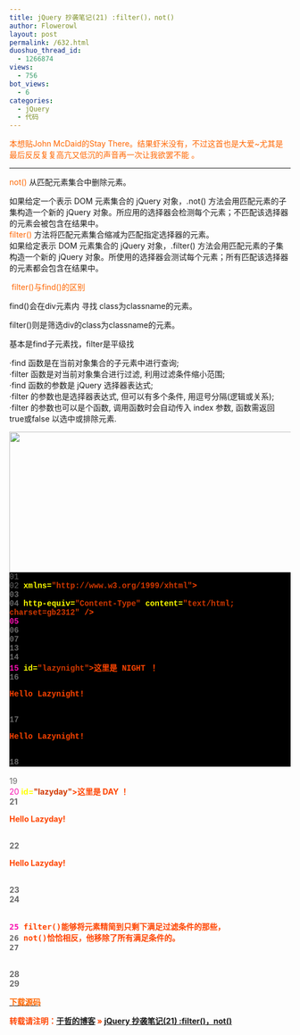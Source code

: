 ```yaml
---
title: jQuery 抄袭笔记(21) :filter()，not()
author: Flowerowl
layout: post
permalink: /632.html
duoshuo_thread_id:
  - 1266874
views:
  - 756
bot_views:
  - 6
categories:
  - jQuery
  - 代码
---
```

<span style="color: #ff6600;">本想贴John McDaid的Stay There。结果虾米没有，不过这首也是大爱~尤其是最后反反复复高亢又低沉的声音再一次让我欲罢不能 。</span>

* * *

<span style="color: #ff6600;">not()</span> 从匹配元素集合中删除元素。

如果给定一个表示 DOM 元素集合的 jQuery 对象，.not() 方法会用匹配元素的子集构造一个新的 jQuery 对象。所应用的选择器会检测每个元素；不匹配该选择器的元素会被包含在结果中。  
<span style="color: #ff6600;">filter()</span> 方法将匹配元素集合缩减为匹配指定选择器的元素。  
如果给定表示 DOM 元素集合的 jQuery 对象，.filter() 方法会用匹配元素的子集构造一个新的 jQuery 对象。所使用的选择器会测试每个元素；所有匹配该选择器的元素都会包含在结果中。

<span style="color: #ff6600;"> filter()与find()的区别</span>

find()会在div元素内 寻找 class为classname的元素。

filter()则是筛选div的class为classname的元素。

基本是find子元素找，filter是平级找

·find 函数是在当前对象集合的子元素中进行查询;  
·filter 函数是对当前对象集合进行过滤, 利用过滤条件缩小范围;  
·find 函数的参数是 jQuery 选择器表达式;  
·filter 的参数也是选择器表达式, 但可以有多个条件, 用逗号分隔(逻辑或关系);  
·filter 的参数也可以是个函数, 调用函数时会自动传入 index 参数, 函数需返回 true或false 以选中或排除元素.

<img class="aligncenter size-full wp-image-636" title="Lazynight | 夜阑" src="http://lazynight.me/wp-content/uploads/2011/10/20111023135638.jpg" alt="" width="517" height="252" />

<div style="background:#fdfdfd;color:black;">
</div>

<div class="source" style="font-family: '[object HTMLOptionElement]', Consolas, 'Lucida Console', 'Courier New'; color: rgb(192, 192, 192); background-color: rgb(0, 0, 0); ">
  <span style="color: rgb(105, 105, 105); ">01</span> <span style="color: rgb(255, 255, 255); "><!DOCTYPE html PUBLIC "-//W3C//DTD XHTML 1.0 Transitional//EN" &#8220;http://www.w3.org/TR/xhtml1/DTD/xhtml1-transitional.dtd&#8221;></span> <br /><span style="color: rgb(105, 105, 105); ">02</span> <span style="color: rgb(255, 68, 0); font-weight: bold; "><html</span> <span style="color: rgb(255, 255, 0); ">xmlns=</span><span style="color: rgb(209, 56, 0); ">"http://www.w3.org/1999/xhtml"</span><span style="color: rgb(255, 68, 0); font-weight: bold; ">></span> <br /><span style="color: rgb(105, 105, 105); ">03</span> <span style="color: rgb(255, 68, 0); font-weight: bold; "><head></span><br /><span style="color: rgb(105, 105, 105); ">04</span> <span style="color: rgb(255, 68, 0); font-weight: bold; "><meta</span> <span style="color: rgb(255, 255, 0); ">http-equiv=</span><span style="color: rgb(209, 56, 0); ">"Content-Type"</span> <span style="color: rgb(255, 255, 0); ">content=</span><span style="color: rgb(209, 56, 0); ">"text/html; charset=gb2312"</span> <span style="color: rgb(255, 68, 0); font-weight: bold; ">/></span> <br /><span style="color: rgb(248, 16, 176); ">05</span> <span style="color: rgb(255, 68, 0); font-weight: bold; "><title></span>Hello Lazynight~~<span style="color: rgb(255, 68, 0); font-weight: bold; "></title></span><br /><span style="color: rgb(105, 105, 105); ">06</span> <span style="color: rgb(255, 68, 0); font-weight: bold; "><script </span><span style="color: rgb(255, 255, 0); ">type=</span><span style="color: rgb(209, 56, 0); ">"text/javascript"</span> <span style="color: rgb(255, 255, 0); ">src=</span><span style="color: rgb(209, 56, 0); ">"jquery-1.1.3.pack.js"</span><span style="color: rgb(255, 68, 0); font-weight: bold; ">></script></span> <br /><span style="color: rgb(105, 105, 105); ">07</span> <span style="color: rgb(255, 68, 0); font-weight: bold; "><script </span><span style="color: rgb(255, 255, 0); ">type=</span><span style="color: rgb(209, 56, 0); ">"text/javascript"</span><span style="color: rgb(255, 68, 0); font-weight: bold; ">></span> <br /><span style="color: rgb(105, 105, 105); ">08</span> <span style="color: rgb(192, 192, 192); ">$</span>(<span style="color: rgb(192, 192, 192); ">document</span><span style="color: rgb(192, 192, 192); ">).</span><span style="color: rgb(192, 192, 192); ">ready</span>(<span style="color: rgb(255, 68, 0); font-weight: bold; ">function</span><span style="color: rgb(192, 192, 192); ">(){</span><br /><span style="color: rgb(105, 105, 105); ">09</span> &nbsp;&nbsp;&nbsp; <span style="color: rgb(192, 192, 192); ">alert</span>(<span style="color: rgb(192, 192, 192); ">$</span>(<span style="color: rgb(209, 56, 0); ">"div"</span><span style="color: rgb(192, 192, 192); ">).</span><span style="color: rgb(192, 192, 192); ">filter</span>(<span style="color: rgb(209, 56, 0); ">"#lazynight"</span><span style="color: rgb(192, 192, 192); ">).</span><span style="color: rgb(192, 192, 192); ">html</span>());<br /><span style="color: rgb(248, 16, 176); ">10</span> &nbsp;&nbsp;&nbsp; <span style="color: rgb(192, 192, 192); ">alert</span>(<span style="color: rgb(192, 192, 192); ">$</span>(<span style="color: rgb(209, 56, 0); ">"div"</span><span style="color: rgb(192, 192, 192); ">).</span><span style="color: rgb(192, 192, 192); ">not</span>(<span style="color: rgb(209, 56, 0); ">"#lazynight"</span><span style="color: rgb(192, 192, 192); ">).</span><span style="color: rgb(192, 192, 192); ">html</span>());<br /><span style="color: rgb(105, 105, 105); ">11</span> <span style="color: rgb(192, 192, 192); ">});</span><br /><span style="color: rgb(105, 105, 105); ">12</span> <span style="color: rgb(255, 68, 0); font-weight: bold; "></script></span><br /><span style="color: rgb(105, 105, 105); ">13</span> <span style="color: rgb(255, 68, 0); font-weight: bold; "></head></span><br /><span style="color: rgb(105, 105, 105); ">14</span> <span style="color: rgb(255, 68, 0); font-weight: bold; "><body></span><br /><span style="color: rgb(248, 16, 176); ">15</span> <span style="color: rgb(255, 68, 0); font-weight: bold; "><div</span> <span style="color: rgb(255, 255, 0); ">id=</span><span style="color: rgb(209, 56, 0); ">"lazynight"</span><span style="color: rgb(255, 68, 0); font-weight: bold; ">></span>这里是 NIGHT ！<br /><span style="color: rgb(105, 105, 105); ">16</span> <span style="color: rgb(255, 68, 0); font-weight: bold; "><p></span>Hello Lazynight!<span style="color: rgb(255, 68, 0); font-weight: bold; "></p></span><br /><span style="color: rgb(105, 105, 105); ">17</span> <span style="color: rgb(255, 68, 0); font-weight: bold; "><p></span>Hello Lazynight!<span style="color: rgb(255, 68, 0); font-weight: bold; "></p></span><br /><span style="color: rgb(105, 105, 105); ">18</span> <span style="color: rgb(255, 68, 0); font-weight: bold; "></div></span><br /><span style="color: rgb(105, 105, 105); ">19</span> <br /><span style="color: rgb(248, 16, 176); ">20</span> <span style="color: rgb(255, 68, 0); font-weight: bold; "><div</span> <span style="color: rgb(255, 255, 0); ">id=</span><span style="color: rgb(209, 56, 0); ">"lazyday"</span><span style="color: rgb(255, 68, 0); font-weight: bold; ">></span>这里是 DAY ！<br /><span style="color: rgb(105, 105, 105); ">21</span> <span style="color: rgb(255, 68, 0); font-weight: bold; "><p></span>Hello Lazyday!<span style="color: rgb(255, 68, 0); font-weight: bold; "></p></span><br /><span style="color: rgb(105, 105, 105); ">22</span> <span style="color: rgb(255, 68, 0); font-weight: bold; "><p></span>Hello Lazyday!<span style="color: rgb(255, 68, 0); font-weight: bold; "></p></span><br /><span style="color: rgb(105, 105, 105); ">23</span> <span style="color: rgb(255, 68, 0); font-weight: bold; "></div></span><br /><span style="color: rgb(105, 105, 105); ">24</span> <span style="color: rgb(255, 68, 0); font-weight: bold; "><pre></span><br /><span style="color: rgb(248, 16, 176); ">25</span> filter()能够将元素精简到只剩下满足过滤条件的那些，<br /><span style="color: rgb(105, 105, 105); ">26</span> not()恰恰相反，他移除了所有满足条件的。<br /><span style="color: rgb(105, 105, 105); ">27</span> <span style="color: rgb(255, 68, 0); font-weight: bold; "></pre></span><br /><span style="color: rgb(105, 105, 105); ">28</span> <span style="color: rgb(255, 68, 0); font-weight: bold; "></body></span><br /><span style="color: rgb(105, 105, 105); ">29</span> <span style="color: rgb(255, 68, 0); font-weight: bold; "></html></span>
</div>

<span style="color: #ff6600;"><a href="http://down.qiannao.com/space/file/flowerowl/-4e0a-4f20-5206-4eab/Lazy21_filter()-002dnot().rar/.page" target="_blank"><span style="color: #ff6600;">下载源码</span></a></span>

转载请注明：[于哲的博客][1] &raquo; [jQuery 抄袭笔记(21) :filter()，not()][2]

 [1]: http://localhost/wordpress
 [2]: http://localhost/wordpress/632.html